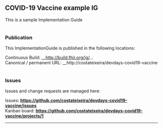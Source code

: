 COVID-19 Vaccine example IG
---
This is a sample Implementation Guide
<br> </br>
###
### Publication
This ImplementationGuide is published in the following locations:

Continuous Build: __http://build.fhir.org/ig/...  
Canonical / permanent URL: __http://costateixeira/devdays-covid19-vaccine
<br> </br>

### Issues
Issues and change requests are managed here:  

Issues:  __https://github.com/costateixeira/devdays-covid19-vaccine/issues__  
Kanban board:  __https://github.com/costateixeira/devdays-covid19-vaccine/projects/1__  

---
